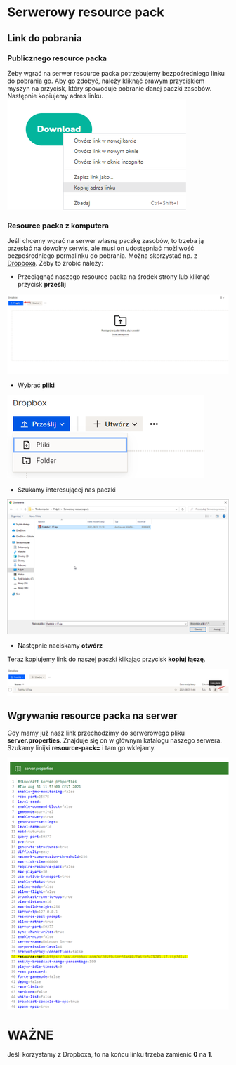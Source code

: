# Serwerowy resource pack
## Link do pobrania
### Publicznego resource packa

Żeby wgrać na serwer resource packa potrzebujemy bezpośredniego linku do pobrania go. Aby go zdobyć, należy kliknąć prawym przyciskiem myszyn na przycisk, 
który spowoduje pobranie danej paczki zasobów. Następnie kopiujemy adres linku.
![1](img/rscp/1.png)

### Resource packa z komputera

Jeśli chcemy wgrać na serwer własną paczkę zasobów, to trzeba ją przesłać na dowolny serwis, ale musi on udostępniać możliwość bezpośredniego permalinku do pobrania. Można skorzystać np. z [Dropboxa](https://www.dropbox.com/). 
Żeby to zrobić należy:
* Przeciągnąć naszego resource packa na środek strony lub kliknąć przycisk **prześlij**

![1](img/rscp/2.png)
* Wybrać **pliki**

![1](img/rscp/3.png)
* Szukamy interesującej nas paczki

![1](img/rscp/4.png)
* Następnie naciskamy **otwórz**

Teraz kopiujemy link do naszej paczki klikając przycisk **kopiuj łączę**.

![1](img/rscp/5.png)

## Wgrywanie resource packa na serwer
Gdy mamy już nasz link przechodzimy do serwerowego pliku **server.properties**. Znajduje się on w głównym katalogu naszego serwera.
Szukamy linijki **resource-pack=** i tam go wklejamy.

![1](img/rscp/6.png)

# WAŻNE
Jeśli korzystamy z Dropboxa, to na końcu linku trzeba zamienić **0** na **1**.
